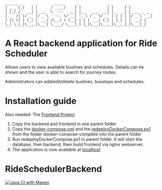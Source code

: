 ```
______ _     _        _____      _              _       _           
| ___ (_)   | |      /  ___|    | |            | |     | |          
| |_/ /_  __| | ___  \ `--.  ___| |__   ___  __| |_   _| | ___ _ __ 
|    /| |/ _` |/ _ \  `--. \/ __| '_ \ / _ \/ _` | | | | |/ _ \ '__|
| |\ \| | (_| |  __/ /\__/ / (__| | | |  __/ (_| | |_| | |  __/ |   
\_| \_|_|\__,_|\___| \____/ \___|_| |_|\___|\__,_|\__,_|_|\___|_|   
```                                                                                                                                   
# A React backend application for Ride Scheduler
Allows users to view available buslines and schedules. Details can be shown and the user is able to search for journey routes.

Administrators can add/edit/delete buslines, busstops and schedules.

# Installation guide
Also needed: The [Frontend Project](https://github.com/SoftwareArchitektur2/RideSchedulerFrontend)
1. Copy the backend and frontend in one parent folder
2. Copy the [docker-compose.yml](https://github.com/SoftwareArchitektur2/RideSchedulerBackend/blob/master/docker-compose-complete/docker-compose.yml) and the [redeployDockerCompose.ps1](https://github.com/SoftwareArchitektur2/RideSchedulerBackend/blob/master/docker-compose-complete/redeployDockerCompose.ps1) from the folder docker-compose-complete into the parent folder
3. Run redeployDockerCompose.ps1 in parent folder. It will start the database, then backend, then build frontend via nginx webserver.
4. The application is now available at [localhost](http://localhost:80)

# RideSchedulerBackend
[![Java CI with Maven](https://github.com/SoftwareArchitektur2/RideSchedulerBackend/actions/workflows/maven.yml/badge.svg)](https://github.com/SoftwareArchitektur2/RideSchedulerBackend/actions/workflows/maven.yml)
